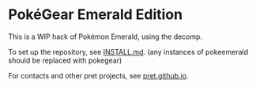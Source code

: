 # PokéGear Emerald Edition

This is a WIP hack of Pokémon Emerald, using the decomp.

To set up the repository, see [INSTALL.md](INSTALL.md). (any instances of pokeemerald should be replaced with pokegear)

For contacts and other pret projects, see [pret.github.io](https://pret.github.io/).

